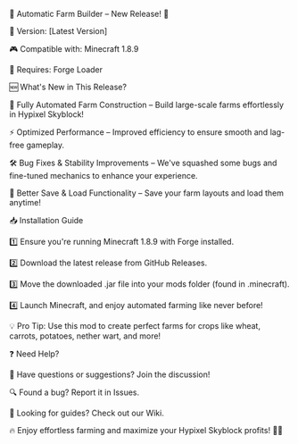 🌾 Automatic Farm Builder – New Release! 🌾

🚀 Version: [Latest Version]

🎮 Compatible with: Minecraft 1.8.9

🔧 Requires: Forge Loader




🆕 What's New in This Release?




🌟 Fully Automated Farm Construction – Build large-scale farms effortlessly in Hypixel Skyblock!

⚡ Optimized Performance – Improved efficiency to ensure smooth and lag-free gameplay.

🛠️ Bug Fixes & Stability Improvements – We've squashed some bugs and fine-tuned mechanics to enhance your experience.

💾 Better Save & Load Functionality – Save your farm layouts and load them anytime!



📥 Installation Guide




1️⃣ Ensure you're running Minecraft 1.8.9 with Forge installed.

2️⃣ Download the latest release from GitHub Releases.

3️⃣ Move the downloaded .jar file into your mods folder (found in .minecraft).

4️⃣ Launch Minecraft, and enjoy automated farming like never before!




💡 Pro Tip: Use this mod to create perfect farms for crops like wheat, carrots, potatoes, nether wart, and more!




❓ Need Help?

💬 Have questions or suggestions? Join the discussion!

🔍 Found a bug? Report it in Issues.

📖 Looking for guides? Check out our Wiki.


🔥 Enjoy effortless farming and maximize your Hypixel Skyblock profits! 🌱✨


